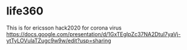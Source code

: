 # life360
This is for ericsson hack2020 for corona virus
https://docs.google.com/presentation/d/1GxTEgIpZc37NA2Dtul7yaVj-ytTyLOVulaTZugc9w9w/edit?usp=sharing
